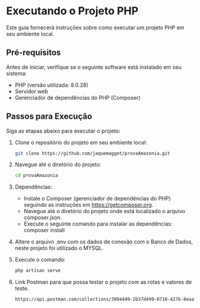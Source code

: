 # Executando o Projeto PHP

Este guia fornecerá instruções sobre como executar um projeto PHP em seu ambiente local.

## Pré-requisitos

Antes de iniciar, verifique se o seguinte software está instalado em seu sistema:

- PHP (versão utilizada: 8.0.28)
- Servidor web 
- Gerenciador de dependências do PHP (Composer)

## Passos para Execução

Siga as etapas abaixo para executar o projeto:

1. Clone o repositório do projeto em seu ambiente local:

   ```bash
   git clone https://github.com/jaquemaggot/provaAmazonia.git

2. Navegue até o diretório do projeto:

    ```bash
    cd provaAmazonia

3. Dependências:

    - Instale o Composer (gerenciador de dependências do PHP) seguindo as instruções em https://getcomposer.org.
    - Navegue até o diretório do projeto onde está localizado o arquivo composer.json.
    - Execute o seguinte comando para instalar as dependências:
        composer install

4. Altere o arquivo .env com os dados de conexão com o Banco de Dados, neste projeto foi utilizado o MYSQL.

5. Execute o comando:

    ```bash
    php artisan serve

6. Link Postman para que possa testar o projeto com as rotas e valores de teste.

    ```bash
    https://api.postman.com/collections/3894449-2b37d499-0710-427b-8eaa-e75ba28e441f?access_key=PMAT-01H30NN6DP0RFBVD3HZ9NZR058
